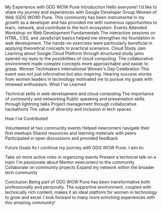 My Experience with GDG WOW Pune
Introduction
Hello everyone! I'd like to share my journey and experiences with Google Developer Group Women of Web (GDG WOW) Pune. This community has been instrumental in my growth as a developer and has provided me with numerous opportunities to learn, network, and contribute to the tech ecosystem.
Events Attended
Workshop on Web Development Fundamentals
The interactive sessions on HTML, CSS, and JavaScript basics helped me strengthen my foundation in web development. The hands-on exercises were particularly beneficial in applying theoretical concepts to practical scenarios.
Cloud Study Jam
Learning about Google Cloud Platform through structured study jams opened my eyes to the possibilities of cloud computing. The collaborative environment made complex concepts more approachable and easier to grasp.
Women Techmakers International Women's Day Celebration
This event was not just informative but also inspiring. Hearing success stories from women leaders in technology motivated me to pursue my goals with renewed enthusiasm.
What I've Learned

Technical skills in web development and cloud computing
The importance of community and networking
Public speaking and presentation skills through lightning talks
Project management through collaborative hackathons
The value of diversity and inclusion in tech spaces

How I've Contributed

Volunteered at two community events
Helped newcomers navigate their first meetups
Shared resources and learning materials with peers
Participated in open discussions and provided feedback

Future Goals
As I continue my journey with GDG WOW Pune, I aim to:

Take on more active roles in organizing events
Present a technical talk on a topic I'm passionate about
Mentor newcomers to the community
Collaborate on community projects
Expand my network within the broader tech community

Conclusion
Being part of GDG WOW Pune has been transformative both professionally and personally. The supportive environment, coupled with technically rich content, makes it an ideal platform for women in technology to grow and excel. I look forward to many more enriching experiences with this amazing community!
